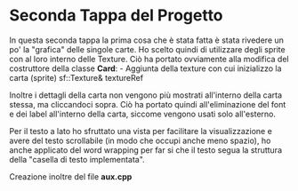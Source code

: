 # Seconda Tappa del Progetto

In questa seconda tappa la prima cosa che è stata fatta è stata rivedere un po' la "grafica" delle singole carte.
Ho scelto quindi di utilizzare degli sprite con al loro interno delle Texture. 
Ciò ha portato ovviamente alla modifica del costruttore della classe **Card**:
    - Aggiunta della texture con cui inizializzo la carta (sprite) sf::Texture& textureRef
    

Inoltre i dettagli della carta non vengono più mostrati all'interno della carta stessa, ma cliccandoci sopra.
Ciò ha portato quindi all'eliminazione del font e dei label all'interno della carta, siccome vengono usati solo all'esterno.

Per il testo a lato ho sfruttato una vista per facilitare la visualizzazione e avere del testo scrollabile (in modo che occupi anche meno spazio), ho anche applicato del word wrapping per far si che il testo segua la struttura della "casella di testo implementata".

Creazione inoltre del file **aux.cpp** 


